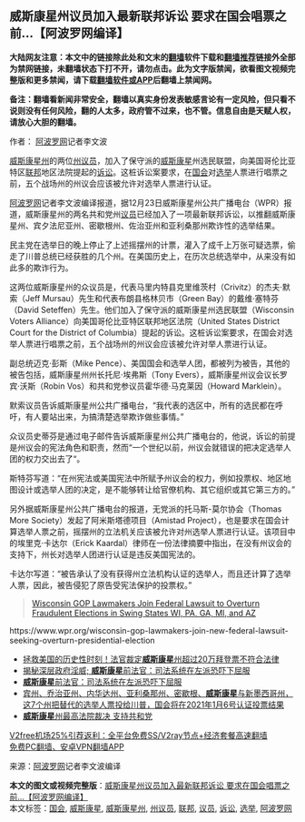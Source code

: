  <h2>威斯康星州议员加入最新联邦诉讼 要求在国会唱票之前…【阿波罗网编译】</h2> <p class="notice"><b>大陆网友注意：本文中的链接除此处和文末的<a href="https://github.com/bannedbook/fanqiang" >翻墙</a>软件下载和<a href="https://github.com/killgcd/justmysocks/blob/master/README.md">翻墙推荐</a>链接外全部为禁网链接，未翻墙状态下打不开，请勿点击。此为文字版禁闻，欲看图文视频完整版和更多禁闻，请下载<a href="https://github.com/bannedbook/fanqiang">翻墙软件或APP</a>后翻墙上禁闻网。</p><p>备注：翻墙看新闻非常安全，翻墙以真实身份发表敏感言论有一定风险，但只看不说则没有任何风险，翻的人太多，政府管不过来，也不管。信息自由是天赋人权，请放心大胆的翻墙。</b></p>  <div class="entry"> <p>作者： <span class='wp_keywordlink_affiliate'><a href="https://www.aboluowang.com/" title="阿波罗网" target="_blank">阿波罗网</a></span>记者李文波</p> <p id="summary"><a href="https://www.bannedbook.org/bnews/tag/%E5%A8%81%E6%96%AF%E5%BA%B7%E6%98%9F%E5%B7%9E/" class="st_tag internal_tag" rel="tag" title="标签 威斯康星州 下的日志">威斯康星州</a>的两位<a href="https://www.bannedbook.org/bnews/tag/%e5%b7%9e%e8%ae%ae%e5%91%98/" class="st_tag internal_tag" rel="tag" title="标签 州议员 下的日志">州议员</a>，加入了保守派的<a href="https://www.bannedbook.org/bnews/tag/%e5%a8%81%e6%96%af%e5%ba%b7%e6%98%9f/" class="st_tag internal_tag" rel="tag" title="标签 威斯康星 下的日志">威斯康星</a>州选民联盟，向美国哥伦比亚特区<a href="https://www.bannedbook.org/bnews/tag/%E8%81%94%E9%82%A6/" class="st_tag internal_tag" rel="tag" title="标签 联邦 下的日志">联邦</a>地区法院提起的<a href="https://www.bannedbook.org/bnews/tag/%E8%AF%89%E8%AE%BC/" class="st_tag internal_tag" rel="tag" title="标签 诉讼 下的日志">诉讼</a>。这桩诉讼案要求，在<a href="https://www.bannedbook.org/bnews/tag/%e5%9b%bd%e4%bc%9a/" class="st_tag internal_tag" rel="tag" title="标签 国会 下的日志">国会</a>对<a href="https://www.bannedbook.org/bnews/tag/%e9%80%89%e4%b8%be/" class="st_tag internal_tag" rel="tag" title="标签 选举 下的日志">选举</a>人票进行唱票之前，五个战场州的州议会应该被允许对选举人票进行认证。</p> <p><a href="https://www.bannedbook.org/bnews/tag/%e9%98%bf%e6%b3%a2%e7%bd%97%e7%bd%91/" class="st_tag internal_tag" rel="tag" title="标签 阿波罗网 下的日志">阿波罗网</a>记者李文波编译报道，据12月23日威斯康星州公共广播电台（WPR）报道，威斯康星州的两名共和党州<a href="https://www.bannedbook.org/bnews/tag/%e8%ae%ae%e5%91%98/" class="st_tag internal_tag" rel="tag" title="标签 议员 下的日志">议员</a>已经加入了一项最新联邦诉讼，以推翻威斯康星州、宾夕法尼亚州、密歇根州、佐治亚州和亚利桑那州欺诈性的选举结果。</p>  <p>民主党在选举日的晚上停止了上述摇摆州的计票，灌入了成千上万张可疑选票，偷走了川普总统已经获胜的几个州。在美国历史上，在历次总统选举中，从来没有如此多的欺诈行为。</p> <p>这两位威斯康星州的众议员是，代表马里内特县克里维茨村（Crivitz）的杰夫·默索（Jeff Mursau）先生和代表布朗县格林贝市（Green Bay）的戴维·塞特芬（David Seteffen）先生。他们加入了保守派的威斯康星州选民联盟（Wisconsin Voters Alliance）向美国哥伦比亚特区联邦地区法院（United States District Court for the District of Columbia）提起的诉讼。这桩诉讼案要求，在国会对选举人票进行唱票之前，五个战场州的州议会应该被允许对举人票进行认证。</p> <p>副总统迈克·彭斯（Mike Pence）、美国国会和选举人团，都被列为被告，其他的被告包括，威斯康星州州长托尼·埃弗斯（Tony Evers），威斯康星州议会议长罗宾·沃斯（Robin Vos）和共和党参议员霍华德·马克莱因（Howard Marklein）。</p>  <p>默索议员告诉威斯康星州公共广播电台，“我代表的选区中，所有的选民都在呼吁，有人要站出来，为搞清楚选举欺诈做些事情。”</p> <p>众议员史蒂芬是通过电子邮件告诉威斯康星州公共广播电台的，他说，诉讼的前提是州议会的宪法角色和职责，然而“一个世纪以前，州议会就错误的把决定选举人团的权力交出去了“。</p> <p>斯特芬写道：“在州宪法或美国宪法中所赋予州议会的权力，例如投票权、地区地图设计或选举人团的决定，是不能够转让给官僚机构、其它组织或其它第三方的。”</p>  <p>另外据威斯康星州公共广播电台的报道，无党派的托马斯-莫尔协会（Thomas More Society）发起了阿米斯塔德项目（Amistad Project），也是要求在国会计算选举人票之前，摇摆州的立法机关应该被允许对州选举人票进行认证。该项目中的埃里克·卡达尔（Erick Kaardal）律师在一份法律摘要中指出，在没有州议会的支持下，州长对选举人团进行认证是违反美国宪法的。</p> <p>卡达尔写道：“被告承认了没有获得州立法机构认证的选举人，而且还计算了选举人票，因此，被告侵犯了原告受宪法保护的投票权。”</p> <blockquote class="wp-embedded-content" data-secret="mM9ixBZKMU"><p><a href="https://www.thegatewaypundit.com/2020/12/wisconsin-gop-lawmakers-join-federal-lawsuit-overturn-fraudulent-elections-swing-states-wi-pa-ga-mi-az/">Wisconsin GOP Lawmakers Join Federal Lawsuit to Overturn Fraudulent Elections in Swing States WI, PA, GA, MI, and AZ</a></p> </blockquote> <p></p> <p>https://www.wpr.org/wisconsin-gop-lawmakers-join-new-federal-lawsuit-seeking-overturn-presidential-election</p> <ul class='op-related-articles' title='相关阅读'> <li><a href='https://www.bannedbook.org/bnews/cnnews/20201224/1454354.html' target='_blank'>拯救美国的历史性时刻！法官裁定<b>威斯康星</b>州超过20万拜登票不符合法律</a></li> <li><a href='https://www.bannedbook.org/bnews/taiwannews/20201222/1452492.html' target='_blank'>揭秘深层政府淫威; <b>威斯康星</b>前法官：司法系统在左派恐吓下屈服</a></li> <li><a href='https://www.bannedbook.org/bnews/comments/20201221/1451792.html' target='_blank'><b>威斯康星</b>前法官：司法系统在左派恐吓下屈服</a></li> <li><a href='https://www.bannedbook.org/bnews/bannedvideo/20201215/1448256.html' target='_blank'>宾州、乔治亚州、内华达州、亚利桑那州、密歇根、<b>威斯康星</b>与新墨西哥州，这7个州把替代的选举人票投给川普，国会将在2021年1月6号认证投票结果</a></li> <li><a href='https://www.bannedbook.org/bnews/taiwannews/20201215/1447938.html' target='_blank'><b>威斯康星</b>州最高法院裁决 支持共和党</a></li> </ul> <p class="texttj"> <a href="https://github.com/bannedbook/fanqiang/wiki/V2ray%E6%9C%BA%E5%9C%BA" target="_blank">V2free机场25%引荐返利：全平台免费SS/V2ray节点+经济套餐高速翻墙</a><br/> <a href="https://github.com/bannedbook/fanqiang/wiki/%E7%A6%81%E9%97%BB%E7%BD%91%E5%AE%89%E5%8D%93%E7%BF%BB%E5%A2%99%E6%96%B0%E9%97%BBAPP" target="_blank">免费PC翻墙、安卓VPN翻墙APP</a></p><p> 来源：<a href="https://www.aboluowang.com/2020/1226/1538115.html" target="_blank">阿波罗网</a>记者李文波编译 </p><a name='sharetosocial'></a>       <div><b>本文的图文或视频完整版</b>：<a href='https://www.bannedbook.org/bnews/topimagenews/20201226/1455006.html'>威斯康星州议员加入最新联邦诉讼 要求在国会唱票之前…【阿波罗网编译】</a></div>  </div><!--END ENTRY--> <div class="postfooter"> <div>本文标签：<a href="https://www.bannedbook.org/bnews/tag/%e5%9b%bd%e4%bc%9a/" rel="tag">国会</a>, <a href="https://www.bannedbook.org/bnews/tag/%e5%a8%81%e6%96%af%e5%ba%b7%e6%98%9f/" rel="tag">威斯康星</a>, <a href="https://www.bannedbook.org/bnews/tag/%E5%A8%81%E6%96%AF%E5%BA%B7%E6%98%9F%E5%B7%9E/" rel="tag">威斯康星州</a>, <a href="https://www.bannedbook.org/bnews/tag/%e5%b7%9e%e8%ae%ae%e5%91%98/" rel="tag">州议员</a>, <a href="https://www.bannedbook.org/bnews/tag/%E8%81%94%E9%82%A6/" rel="tag">联邦</a>, <a href="https://www.bannedbook.org/bnews/tag/%e8%ae%ae%e5%91%98/" rel="tag">议员</a>, <a href="https://www.bannedbook.org/bnews/tag/%E8%AF%89%E8%AE%BC/" rel="tag">诉讼</a>, <a href="https://www.bannedbook.org/bnews/tag/%e9%80%89%e4%b8%be/" rel="tag">选举</a>, <a href="https://www.bannedbook.org/bnews/tag/%e9%98%bf%e6%b3%a2%e7%bd%97%e7%bd%91/" rel="tag">阿波罗网</a></div>  </div><!--END POSTFOOTER--> 